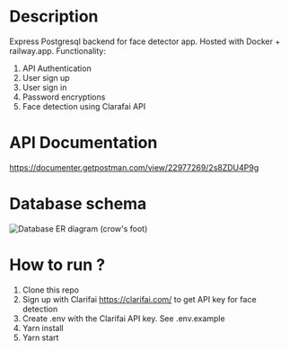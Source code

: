 # Description
Express Postgresql backend for face detector app. Hosted with Docker + railway.app. Functionality:
1. API Authentication
2. User sign up
3. User sign in
4. Password encryptions
5. Face detection using Clarafai API

# API Documentation
https://documenter.getpostman.com/view/22977269/2s8ZDU4P9g

# Database schema
![Database ER diagram (crow's foot)](https://user-images.githubusercontent.com/52435643/154823318-964e916e-c7a9-4d86-94f5-2ce759901619.png)

# How to run ?
1. Clone this repo
2. Sign up with Clarifai https://clarifai.com/ to get API key for face detection
3. Create .env with the Clarifai API key. See .env.example
4. Yarn install
5. Yarn start

